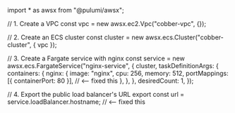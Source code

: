 import * as awsx from "@pulumi/awsx";

// 1. Create a VPC
const vpc = new awsx.ec2.Vpc("cobber-vpc", {});

// 2. Create an ECS cluster
const cluster = new awsx.ecs.Cluster("cobber-cluster", { vpc });

// 3. Create a Fargate service with nginx
const service = new awsx.ecs.FargateService("nginx-service", {
    cluster,
    taskDefinitionArgs: {
        containers: {
            nginx: {
                image: "nginx",
                cpu: 256,
                memory: 512,
                portMappings: [{ containerPort: 80 }], // <-- fixed this
            },
        },
    },
    desiredCount: 1,
});

// 4. Export the public load balancer's URL
export const url = service.loadBalancer.hostname; // <-- fixed this
